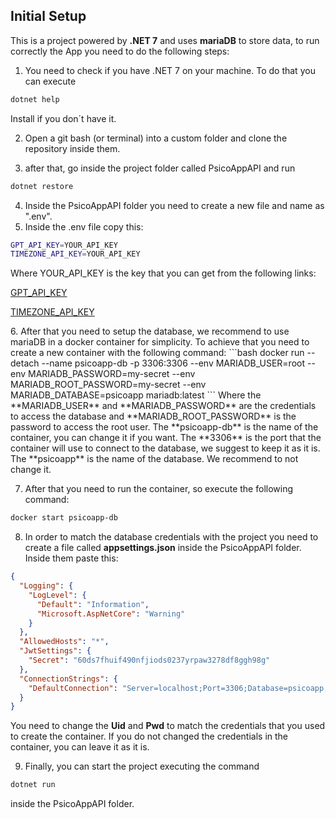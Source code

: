 ## Initial Setup

This is a project powered by **.NET 7** and uses **mariaDB** to store data, to run correctly the App you need to do the following steps:

1. You need to check if you have .NET 7 on your machine. To do that you can execute
```cs
dotnet help
```
Install if you don´t have it.

2. Open a git bash (or terminal) into a custom folder and clone the repository inside them.

3. after that, go inside the project folder called PsicoAppAPI and run
```cs
dotnet restore
```

4. Inside the PsicoAppAPI folder you need to create a new file and name as ".env".
5. Inside the .env file copy this:
```bash
GPT_API_KEY=YOUR_API_KEY
TIMEZONE_API_KEY=YOUR_API_KEY
```
Where YOUR_API_KEY is the key that you can get from the following links:
<p><a href="https://platform.openai.com/account/api-keys" target="_blank">GPT_API_KEY</a></p>
<p><a href="https://developers.google.com/maps/documentation/timezone/get-api-key" target="_blank">TIMEZONE_API_KEY</a></p>
6. After that you need to setup the database, we recommend to use mariaDB in a docker container for simplicity. To achieve that you need to create a new container with the following command:
```bash
docker run --detach --name psicoapp-db -p 3306:3306 --env MARIADB_USER=root --env MARIADB_PASSWORD=my-secret --env MARIADB_ROOT_PASSWORD=my-secret --env MARIADB_DATABASE=psicoapp mariadb:latest
```
Where the **MARIADB_USER** and **MARIADB_PASSWORD** are the credentials to access the database and **MARIADB_ROOT_PASSWORD** is the password to access the root user.
The **psicoapp-db** is the name of the container, you can change it if you want.
The **3306** is the port that the container will use to connect to the database, we suggest to keep it as it is.
The **psicoapp** is the name of the database. We recommend to not change it.

7. After that you need to run the container, so execute the following command:
```bash
docker start psicoapp-db
```
8. In order to match the database credentials with the project you need to create a file called **appsettings.json** inside the PsicoAppAPI folder. Inside them paste this:
```json
{
  "Logging": {
    "LogLevel": {
      "Default": "Information",
      "Microsoft.AspNetCore": "Warning"
    }
  },
  "AllowedHosts": "*",
  "JwtSettings": {
    "Secret": "60ds7fhuif490nfjiods0237yrpaw3278df8ggh98g"
  },
  "ConnectionStrings": {
    "DefaultConnection": "Server=localhost;Port=3306;Database=psicoapp;Uid=root;Pwd=my-secret;"
  }
}
```
You need to change the **Uid** and **Pwd** to match the credentials that you used to create the container. If you do not changed the credentials in the container, you can leave it as it is.

9.  Finally, you can start the project executing the command
```cs
dotnet run
```
inside the PsicoAppAPI folder.